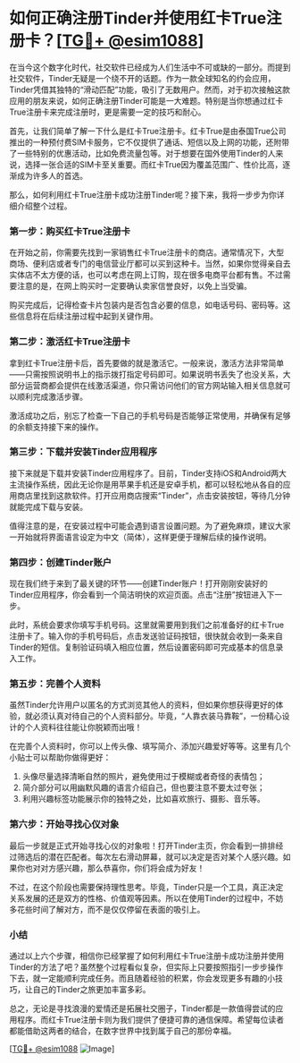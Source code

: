 # 如何正确注册Tinder并使用红卡True注册卡？[[TG💪+ @esim1088](https://t.me/s/esim1088)]

在当今这个数字化时代，社交软件已经成为人们生活中不可或缺的一部分。而提到社交软件，Tinder无疑是一个绕不开的话题。作为一款全球知名的约会应用，Tinder凭借其独特的“滑动匹配”功能，吸引了无数用户。然而，对于初次接触这款应用的朋友来说，如何正确注册Tinder可能是一大难题。特别是当你想通过红卡True注册卡来完成注册时，更是需要一定的技巧和耐心。

首先，让我们简单了解一下什么是红卡True注册卡。红卡True是由泰国True公司推出的一种预付费SIM卡服务，它不仅提供了通话、短信以及上网的功能，还附带了一些特别的优惠活动，比如免费流量包等。对于想要在国外使用Tinder的人来说，选择一张合适的SIM卡至关重要。而红卡True因为覆盖范围广、性价比高，逐渐成为许多人的首选。

那么，如何利用红卡True注册卡成功注册Tinder呢？接下来，我将一步步为你详细介绍整个过程。

### 第一步：购买红卡True注册卡

在开始之前，你需要先找到一家销售红卡True注册卡的商店。通常情况下，大型商场、便利店或者专门的电信营业厅都可以买到这种卡。当然，如果你觉得亲自去实体店不太方便的话，也可以考虑在网上订购，现在很多电商平台都有售。不过需要注意的是，在网上购买时一定要确认卖家信誉良好，以免上当受骗。

购买完成后，记得检查卡片包装内是否包含必要的信息，如电话号码、密码等。这些信息将在后续注册过程中起到关键作用。

### 第二步：激活红卡True注册卡

拿到红卡True注册卡后，首先要做的就是激活它。一般来说，激活方法非常简单——只需按照说明书上的指示拨打指定号码即可。如果说明书丢失了也没关系，大部分运营商都会提供在线激活渠道，你只需访问他们的官方网站输入相关信息就可以顺利完成激活步骤。

激活成功之后，别忘了检查一下自己的手机号码是否能够正常使用，并确保有足够的余额支持接下来的操作。

### 第三步：下载并安装Tinder应用程序

接下来就是下载并安装Tinder应用程序了。目前，Tinder支持iOS和Android两大主流操作系统，因此无论你是用苹果手机还是安卓手机，都可以轻松地从各自的应用商店里找到这款软件。打开应用商店搜索“Tinder”，点击安装按钮，等待几分钟就能完成下载与安装。

值得注意的是，在安装过程中可能会遇到语言设置问题。为了避免麻烦，建议大家一开始就将界面语言设定为中文（简体），这样更便于理解后续的操作说明。

### 第四步：创建Tinder账户

现在我们终于来到了最关键的环节——创建Tinder账户！打开刚刚安装好的Tinder应用程序，你会看到一个简洁明快的欢迎页面。点击“注册”按钮进入下一步。

此时，系统会要求你填写手机号码。这里就需要用到我们之前准备好的红卡True注册卡了。输入你的手机号码后，点击发送验证码按钮，很快就会收到一条来自Tinder的短信。复制验证码填入相应位置，然后设置密码即可完成基本的信息录入工作。

### 第五步：完善个人资料

虽然Tinder允许用户以匿名的方式浏览其他人的资料，但如果你想获得更好的体验，就必须认真对待自己的个人资料部分。毕竟，“人靠衣装马靠鞍”，一份精心设计的个人资料往往能让你脱颖而出哦！

在完善个人资料时，你可以上传头像、填写简介、添加兴趣爱好等等。这里有几个小贴士可以帮助你做得更好：

1. 头像尽量选择清晰自然的照片，避免使用过于模糊或者奇怪的表情包；
2. 简介部分可以用幽默风趣的语言介绍自己，但也要注意不要太过夸张；
3. 利用兴趣标签功能展示你的独特之处，比如喜欢旅行、摄影、音乐等。

### 第六步：开始寻找心仪对象

最后一步就是正式开始寻找心仪的对象啦！打开Tinder主页，你会看到一排排经过筛选后的潜在匹配者。每次左右滑动屏幕，就可以决定是否对某个人感兴趣。如果你也对对方感兴趣，那么恭喜你，你们将会成为好友！

不过，在这个阶段也需要保持理性思考。毕竟，Tinder只是一个工具，真正决定关系发展的还是双方的性格、价值观等因素。所以在使用Tinder的过程中，不妨多花些时间了解对方，而不是仅仅停留在表面的吸引上。

### 小结

通过以上六个步骤，相信你已经掌握了如何利用红卡True注册卡成功注册并使用Tinder的方法了吧？虽然整个过程看似复杂，但实际上只要按照指引一步步操作下去，就一定能顺利完成任务。而且随着经验的积累，你会发现更多有趣的小技巧，让自己的Tinder之旅更加丰富多彩。

总之，无论是寻找浪漫的爱情还是拓展社交圈子，Tinder都是一款值得尝试的应用程序。而红卡True注册卡则为我们提供了便捷可靠的通信保障。希望每位读者都能借助这两者的结合，在数字世界中找到属于自己的那份幸福。

[[TG💪+ @esim1088](https://t.me/s/esim1088) ![Image](https://i.postimg.cc/4NQfJmqS/Snipaste-2025-05-13-00-14-12.png)]